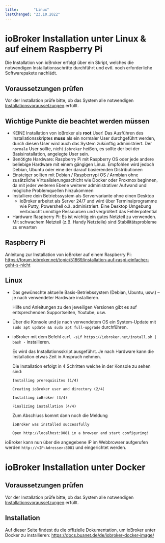 ```yaml
---
title:       "Linux"
lastChanged: "23.10.2022"
---
```



# ioBroker Installation unter Linux & auf einem Raspberry Pi

Die Installation von ioBroker erfolgt über ein Skript, welches die notwendigen 
Installationsschritte durchführt und evtl. noch erforderliche Softwarepakete nachlädt.


## Voraussetzungen prüfen
Vor der Installation prüfe bitte, ob das System alle notwendigen [Installationsvoraussetzungen](requirements.md) erfüllt.

## Wichtige Punkte die beachtet werden müssen

- KEINE Installation von ioBroker als **root** User! Das Ausführen des Installationsskriptes **muss** als ein normaler User durchgeführt werden,
durch diesen User wird auch das System zukünftig administriert. Der `normale` User sollte, nicht `iobroker` heißen, es sollte der bei der Basisinstallation, angelegte User sein.
- Benötigte Hardware: Raspberry Pi mit Raspberry OS oder jede andere beliebige Hardware mit einem gängigen Linux. Empfohlen wird jedoch Debian, Ubuntu oder eine der darauf basierenden Distributionen 
- Einsteiger sollten mit Debian / Raspberrypi OS / Armbian ohne  zusätzliche Virtualisierungsschicht wie Docker oder Proxmox beginnen, da mit jeder weiteren Ebene weiterer administrativer Aufwand und mögliche Problemquellen hinzukommen
- Installiere dein Betriebssystem als Servervariante ohne einen Desktop
  - ioBroker arbeitet als Server 24/7 und wird über Terminalprogramme wie Putty, Powershell o.ä. administriert. Eine Desktop Umgebung verbraucht unnötige Ressourcen und vergrößert das Fehlerpotential
- Hardware Raspberry Pi: Es ist wichtig ein gutes Netzteil zu verwenden. Mit schwachem Netzteil (z.B. Handy Netzteile) 
sind Stabilitätsprobleme zu erwarten


## Raspberry Pi 
Anleitung zur Installation von ioBroker auf einem Raspberry Pi: https://forum.iobroker.net/topic/51869/installation-auf-raspi-einfacher-geht-s-nicht

## Linux 

* Das gewünschte aktuelle Basis-Betriebssystem (Debian, Ubuntu, usw.) – je nach verwendeter Hardware installieren.

  Hilfe und Anleitungen zu den jeweiligen Versionen gibt es auf entsprechenden Supportseiten, Youtube, usw.
 
* Über die Konsole und je nach verwendetem OS ein System-Update  mit ``sudo apt update && sudo apt full-upgrade`` durchführen.

* ioBroker mit dem Befehl ``curl -sLf https://iobroker.net/install.sh | bash -`` installieren.

  Es wird das Installationsskript ausgeführt. Je nach Hardware kann die Installation etwas Zeit in Anspruch nehmen.
  
  Die Installation erfolgt in 4 Schritten welche in der Konsole zu sehen sind:

  ``Installing prerequisites (1/4)``

  ``Creating ioBroker user and directory (2/4)``

  ``Installing ioBroker (3/4)``

  ``Finalizing installation (4/4)``

  Zum Abschluss kommt dann noch die Meldung 
  
  ``ioBroker was installed successfully``

  ``Open http://localhost:8081 in a browser and start configuring!``

ioBroker kann nun über die angegebene IP im Webbrowser aufgerufen werden ``http://<IP-Adresse>:8081`` und eingerichtet werden.


# ioBroker Installation unter Docker
## Voraussetzungen prüfen
Vor der Installation prüfe bitte, ob das System alle notwendigen [Installationsvoraussetzungen](requirements.md) erfüllt.


## Installation
Auf dieser Seite findest du die offizielle Dokumentation, um ioBroker unter Docker zu installieren: https://docs.buanet.de/de/iobroker-docker-image/